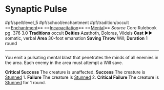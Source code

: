 # Synaptic Pulse
#pf/spell/level_5 #pf/school/enchantment #pf/tradition/occult
==[Enchantment](../../../Traits/Enchantment.md)== ==[Incapacitation](../../../Traits/Incapacitation.md)== ==[Mental](../../../Traits/Mental.md)==
*Source* Core Rulebook pg. 376 3.0
**Traditions** occult
**Deities** Azathoth, Doloras, Vildeis
**Cast** ►► somatic, verbal
**Area** 30-foot emanation
**Saving Throw** Will; **Duration** 1 round

---
You emit a pulsating mental blast that penetrates the minds of all enemies in the area. Each enemy in the area must attempt a Will save.

**Critical Success** The creature is unaffected.
**Success** The creature is [Stunned](../../../Conditions/Stunned.md) 1.
**Failure** The creature is [Stunned](../../../Conditions/Stunned.md) 2.
**Critical Failure** The creature is [Stunned](../../../Conditions/Stunned.md) for 1 round.